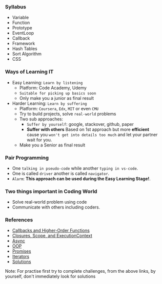 ### Syllabus
- Variable
- Function
- Prototype
- EventLoop
- Callback
- Framework
- Hash Tables
- Sort Algorithm
- CSS

### Ways of Learning IT
- Easy Learning: `Learn by listening`
  - Platform: Code Academy, Udemy
  - `Suitable for picking up basics soon`
  - Only make you a junior as final result
- Harder Learning: `Learn by suffering`
  - Platform: `Coursera`, `Edx`, `MIT` or even `CMU`
  - Try to build projects, solve `real-world` problems
  - Two sub approaches:
    - `Suffer by yourself`: google, stackover, github, paper 
    - **Suffer with others** Based on 1st approach but more **efficient** cause you `won't get into details too much` and let your partner wait for you.
  - Make you a Senior as final result

### Pair Programming
- One `talking in pseudo-code` while another `typing in vs-code`.
- One is called `driver` another is called `navigator`.
- `Alarm`: **This approach can be used during the Easy Learning Stage!**.

### Two things important in Coding World
- Solve real-world problem using code
- Communicate with others including coders.

### References
-  [Callbacks and Higher-Order Functions](http://csbin.io/callbacks)
- [Closures, Scope, and ExecutionContext](http://csbin.io/closures)
- [Async](http://csbin.io/async)
- [OOP](http://csbin.io/oop)
- [Promises](http://csbin.io/promises)
- [Iterators](http://csbin.io/iterators)
- [Solutions](https://github.com/StevanCakic/js-hard-parts)

Note: For practise first try to complete challenges, from the above links, by yourself, don't immediately look for solutions


